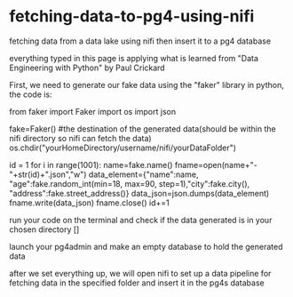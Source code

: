 # fetching-data-to-pg4-using-nifi
fetching data from a data lake using nifi then insert it to a pg4 database

everything typed in this page is applying what is learned from "Data Engineering with Python" by Paul Crickard

First, we need to generate our fake data using the "faker" library in python, the code is:

from faker import Faker
import os
import json

fake=Faker()
#the destination of the generated data(should be within the nifi directory so nifi can fetch the data)
os.chdir("yourHomeDirectory/username/nifi/yourDataFolder")

id = 1
for i in range(1001):
 	name=fake.name()
 	fname=open(name+"-"+str(id)+".json","w")
 	data_element={"name":name, "age":fake.random_int(min=18, max=90, step=1),"city":fake.city(), "address":fake.street_address()}
 	data_json=json.dumps(data_element)
 	fname.write(data_json)
 	fname.close()
 	id+=1
 	
run your code on the terminal and check if the data generated is in your chosen directory
[]

launch your pg4admin and make an empty database to hold the generated data

after we set everything up, we will open nifi to set up a data pipeline for fetching data in the specified folder and insert it in the pg4s database
